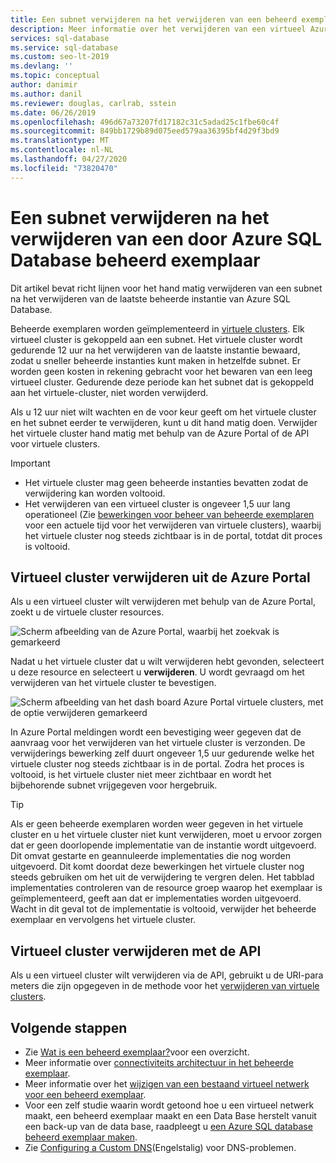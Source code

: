 ```yaml
---
title: Een subnet verwijderen na het verwijderen van een beheerd exemplaar
description: Meer informatie over het verwijderen van een virtueel Azure-netwerk na het verwijderen van een door Azure SQL Database beheerd exemplaar.
services: sql-database
ms.service: sql-database
ms.custom: seo-lt-2019
ms.devlang: ''
ms.topic: conceptual
author: danimir
ms.author: danil
ms.reviewer: douglas, carlrab, sstein
ms.date: 06/26/2019
ms.openlocfilehash: 496d67a73207fd17182c31c5adad25c1fbe60c4f
ms.sourcegitcommit: 849bb1729b89d075eed579aa36395bf4d29f3bd9
ms.translationtype: MT
ms.contentlocale: nl-NL
ms.lasthandoff: 04/27/2020
ms.locfileid: "73820470"
---
```

# <a name="delete-a-subnet-after-deleting-an-azure-sql-database-managed-instance"></a>Een subnet verwijderen na het verwijderen van een door Azure SQL Database beheerd exemplaar

Dit artikel bevat richt lijnen voor het hand matig verwijderen van een subnet na het verwijderen van de laatste beheerde instantie van Azure SQL Database.

Beheerde exemplaren worden geïmplementeerd in [virtuele clusters](sql-database-managed-instance-connectivity-architecture.md#virtual-cluster-connectivity-architecture). Elk virtueel cluster is gekoppeld aan een subnet. Het virtuele cluster wordt gedurende 12 uur na het verwijderen van de laatste instantie bewaard, zodat u sneller beheerde instanties kunt maken in hetzelfde subnet. Er worden geen kosten in rekening gebracht voor het bewaren van een leeg virtueel cluster. Gedurende deze periode kan het subnet dat is gekoppeld aan het virtuele-cluster, niet worden verwijderd.

Als u 12 uur niet wilt wachten en de voor keur geeft om het virtuele cluster en het subnet eerder te verwijderen, kunt u dit hand matig doen. Verwijder het virtuele cluster hand matig met behulp van de Azure Portal of de API voor virtuele clusters.

> [!IMPORTANT]
> - Het virtuele cluster mag geen beheerde instanties bevatten zodat de verwijdering kan worden voltooid. 
> - Het verwijderen van een virtueel cluster is ongeveer 1,5 uur lang operationeel (Zie [bewerkingen voor beheer van beheerde exemplaren](https://docs.microsoft.com/azure/sql-database/sql-database-managed-instance#managed-instance-management-operations) voor een actuele tijd voor het verwijderen van virtuele clusters), waarbij het virtuele cluster nog steeds zichtbaar is in de portal, totdat dit proces is voltooid.

## <a name="delete-virtual-cluster-from-the-azure-portal"></a>Virtueel cluster verwijderen uit de Azure Portal

Als u een virtueel cluster wilt verwijderen met behulp van de Azure Portal, zoekt u de virtuele cluster resources.

![Scherm afbeelding van de Azure Portal, waarbij het zoekvak is gemarkeerd](./media/sql-database-managed-instance-delete-virtual-cluster/virtual-clusters-search.png)

Nadat u het virtuele cluster dat u wilt verwijderen hebt gevonden, selecteert u deze resource en selecteert u **verwijderen**. U wordt gevraagd om het verwijderen van het virtuele cluster te bevestigen.

![Scherm afbeelding van het dash board Azure Portal virtuele clusters, met de optie verwijderen gemarkeerd](./media/sql-database-managed-instance-delete-virtual-cluster/virtual-clusters-delete.png)

In Azure Portal meldingen wordt een bevestiging weer gegeven dat de aanvraag voor het verwijderen van het virtuele cluster is verzonden. De verwijderings bewerking zelf duurt ongeveer 1,5 uur gedurende welke het virtuele cluster nog steeds zichtbaar is in de portal. Zodra het proces is voltooid, is het virtuele cluster niet meer zichtbaar en wordt het bijbehorende subnet vrijgegeven voor hergebruik.

> [!TIP]
> Als er geen beheerde exemplaren worden weer gegeven in het virtuele cluster en u het virtuele cluster niet kunt verwijderen, moet u ervoor zorgen dat er geen doorlopende implementatie van de instantie wordt uitgevoerd. Dit omvat gestarte en geannuleerde implementaties die nog worden uitgevoerd. Dit komt doordat deze bewerkingen het virtuele cluster nog steeds gebruiken om het uit de verwijdering te vergren delen. Het tabblad implementaties controleren van de resource groep waarop het exemplaar is geïmplementeerd, geeft aan dat er implementaties worden uitgevoerd. Wacht in dit geval tot de implementatie is voltooid, verwijder het beheerde exemplaar en vervolgens het virtuele cluster.

## <a name="delete-virtual-cluster-by-using-the-api"></a>Virtueel cluster verwijderen met de API

Als u een virtueel cluster wilt verwijderen via de API, gebruikt u de URI-para meters die zijn opgegeven in de methode voor het [verwijderen van virtuele clusters](https://docs.microsoft.com/rest/api/sql/virtualclusters/delete).

## <a name="next-steps"></a>Volgende stappen

- Zie [Wat is een beheerd exemplaar?](sql-database-managed-instance.md)voor een overzicht.
- Meer informatie over [connectiviteits architectuur in het beheerde exemplaar](sql-database-managed-instance-connectivity-architecture.md).
- Meer informatie over het [wijzigen van een bestaand virtueel netwerk voor een beheerd exemplaar](sql-database-managed-instance-configure-vnet-subnet.md).
- Voor een zelf studie waarin wordt getoond hoe u een virtueel netwerk maakt, een beheerd exemplaar maakt en een Data Base herstelt vanuit een back-up van de data base, raadpleegt u [een Azure SQL database beheerd exemplaar maken](sql-database-managed-instance-get-started.md).
- Zie [Configuring a Custom DNS](sql-database-managed-instance-custom-dns.md)(Engelstalig) voor DNS-problemen.
